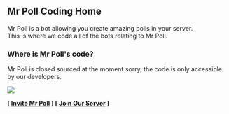 ## Mr Poll Coding Home
Mr Poll is a bot allowing you create amazing polls in your server.\
This is where we code all of the bots relating to Mr Poll.

### Where is Mr Poll's code?
Mr Poll is closed sourced at the moment sorry, the code is only accessible by our developers.

<a href="https://top.gg/bot/730778862203437068">
  <img src="https://top.gg/api/widget/730778862203437068.svg">
</a>

<!--<a href="https://status.watchbot.app/bot/730778862203437068">
  <img src="https://api.watchbot.app/bot/730778862203437068/widget?theme=dark" alt="Mr Poll#7192" />
</a>-->

**[ [Invite Mr Poll](https://mrpoll.dev/invite) ] [ [Join Our Server](https://mrpoll.dev/support) ]**
<!--
**Here are some ideas to get you started:**

🙋‍♀️ A short introduction - what is your organization all about?
🌈 Contribution guidelines - how can the community get involved?
👩‍💻 Useful resources - where can the community find your docs? Is there anything else the community should know?
🍿 Fun facts - what does your team eat for breakfast?
🧙 Remember, you can do mighty things with the power of [Markdown](https://docs.github.com/github/writing-on-github/getting-started-with-writing-and-formatting-on-github/basic-writing-and-formatting-syntax)
-->
